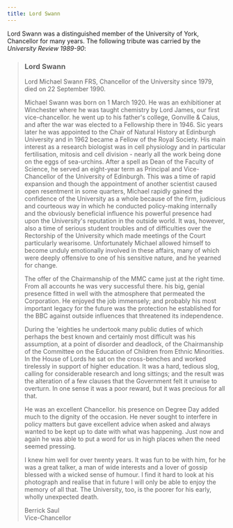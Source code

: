 ```yaml
---
title: Lord Swann
---
```


Lord Swann was a distinguished member of the University of York,
Chancellor for many years. The following tribute was carried by the
*University Review 1989-90*:

> ### Lord Swann
>
> Lord Michael Swann FRS, Chancellor of the University since 1979,
> died on 22 September 1990.
>
> Michael Swann was born on 1 March 1920. He was an exhibitioner at
> Winchester where he was taught chemistry by Lord James, our first
> vice-chancellor. he went up to his father's college, Gonville &
> Caius, and after the war was elected to a Fellowship there
> in 1946. Sic years later he was appointed to the Chair of Natural
> History at Edinburgh University and in 1962 became a Fellow of the
> Royal Society. His main interest as a research biologist was in cell
> physiology and in particular fertilisation, mitosis and cell
> division - nearly all the work being done on the eggs of
> sea-urchins. After a spell as Dean of the Faculty of Science, he
> served an eight-year term as Principal and Vice-Chancellor of the
> University of Edinburgh. This was a time of rapid expansion and
> though the appointment of another scientist caused open resentment
> in some quarters, Michael rapidly gained the confidence of the
> University as a whole because of the firm, judicious and courteous
> way in which he conducted policy-making internally and the obviously
> beneficial influence his powerful presence had upon the University's
> reputation in the outside world. It was, however, also a time of
> serious student troubles and of difficulties over the Rectorship of
> the University which made meetings of the Court particularly
> wearisome. Unfortunately Michael allowed himself to become unduly
> emotionally involved in these affairs, many of which were deeply
> offensive to one of his sensitive nature, and he yearned for change.
>
> The offer of the Chairmanship of the MMC came just at the right
> time. From all accounts he was very successful there. his big,
> genial presence fitted in well with the atmosphere that permeated
> the Corporation. He enjoyed the job immensely; and probably his most
> important legacy for the future was the protection he established
> for the BBC against outside influences that threatened its
> independence.
>
> During the 'eighties he undertook many public duties of which
> perhaps the best known and certainly most difficult was his
> assumption, at a point of disorder and deadlock, of the Chairmanship
> of the Committee on the Education of Children from Ethnic
> Minorities. In the House of Lords he sat on the cross-benches and
> worked tirelessly in support of higher education. It was a hard,
> tedious slog, calling for considerable research and long sittings;
> and the result was the alteration of a few clauses that the
> Government felt it unwise to overturn. In one sense it was a poor
> reward, but it was precious for all that.
>
> He was an excellent Chancellor. his presence on Degree Day added
> much to the dignity of the occasion. He never sought to interfere in
> policy matters but gave excellent advice when asked and always
> wanted to be kept up to date with what was happening. Just now and
> again he was able to put a word for us in high places when the need
> seemed pressing.
>
> I knew him well for over twenty years. It was fun to be with him,
> for he was a great talker, a man of wide interests and a lover of
> gossip blessed with a wicked sense of humour. I find it hard to look
> at his photograph and realise that in future I will only be able to
> enjoy the memory of all that. The University, too, is the poorer for
> his early, wholly unexpected death.
>
> Berrick Saul\
> Vice-Chancellor
